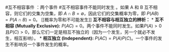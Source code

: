 #互不相容事件 ：两个事件 #互不相容事件不能同时发生 。如果 A 和 B 互不相容，则它们的交集为空集，即 $A \cap B = \emptyset$，因此它们的交集概率为零，即 $P(AB) = P(A \cap B) = 0$。
 [[概率为零和不可能发生]]
 **互不相容与相互独立的辨析：**
    *   **互不相容 (Mutually Exclusive):** $P(AC)=0$。两个事件不能同时发生。如果$P(A)>0$且$P(C)>0$，那么它们一定是相互不独立的（因为一个发生，另一个就必不发生，相互影响）。
    *   **相互独立 (Independent):** $P(AC)=P(A)P(C)$。一个事件的发生不影响另一个事件发生的概率。